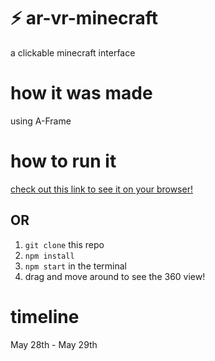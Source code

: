# ⚡ ar-vr-minecraft
a clickable minecraft interface

# how it was made
using A-Frame

# how to run it
[check out this link to see it on your browser!](https://sanaa-minecraft-demo.glitch.me)
## OR 
1. ```git clone``` this repo 
2. ```npm install```
3. ```npm start``` in the terminal
4. drag and move around to see the 360 view!

# timeline
May 28th - May 29th
